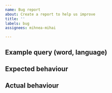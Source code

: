 ```yaml
---
name: Bug report
about: Create a report to help us improve
title: ''
labels: bug
assignees: mihnea-mihai

---
```


## Example query (word, language)

## Expected behaviour

## Actual behaviour
